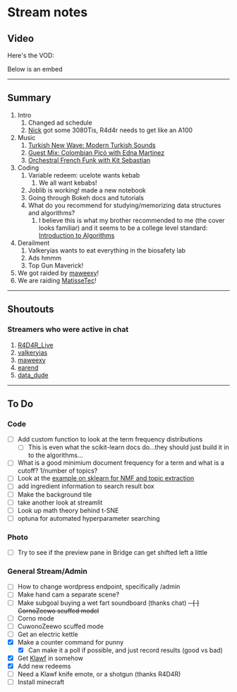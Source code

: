# Stream notes

## Video

Here's the VOD:

Below is an embed

---

## Summary

1. Intro
   1. Changed ad schedule
   2. [Nick](https://www.twitch.tv/nickwan_datasci) got some 3080Tis, R4d4r needs to get like an A100
2. Music
   1. [Turkish New Wave: Modern Turkish Sounds](https://youtu.be/_i5xDTrxCnc)
   2. [Guest Mix: Colombian Picó with Edna Martinez](https://youtu.be/PB_pAYFJlWA)
   3. [Orchestral French Funk with Kit Sebastian](https://youtu.be/u0AM8N_H7wA)
3. Coding
   1. Variable redeem: ucelote wants kebab
      1. We all want kebabs!
   2. Joblib is working! made a new notebook
   3. Going through Bokeh docs and tutorials
   4. What do you recommend for studying/memorizing data structures and algorithms?
      1. I believe this is what my brother recommended to me (the cover looks familiar) and it seems to be a college level standard: [Introduction to Algorithms](https://smile.amazon.com/Introduction-Algorithms-fourth-Thomas-Cormen/dp/026204630X)
4. Derailment
   1. Valkeryias wants to eat everything in the biosafety lab
   2. Ads hmmm
   3. Top Gun Maverick!
5. We got raided by [maweexy](https://www.twitch.tv/maweexy)!
6. We are raiding [MatisseTec](https://www.twitch.tv/matissetec)!

---

## Shoutouts

### Streamers who were active in chat

1. [R4D4R_Live](https://www.twitch.tv/R4D4R_Live)
2. [valkeryias](https://www.twitch.tv/valkeryias)
3. [maweexy](https://www.twitch.tv/maweexy)
4. [earend](https://www.twitch.tv/earend)
5. [data_dude](https://www.twitch.tv/data_dude)

---

## To Do

### Code

- [ ] Add custom function to look at the term frequency distributions
  - [ ] This is even what the scikit-learn docs do...they should just build it in to the algorithms...
- [ ] What is a good minimium document frequency for a term and what is a cutoff? 1/number of topics?
- [ ] Look at the [example on sklearn for NMF and topic extraction](https://scikit-learn.org/stable/auto_examples/applications/plot_topics_extraction_with_nmf_lda.html#sphx-glr-auto-examples-applications-plot-topics-extraction-with-nmf-lda-py)
- [ ] add ingredient information to search result box
- [ ] Make the background tile
- [ ] take another look at streamlit
- [ ] Look up math theory behind t-SNE
- [ ] optuna for automated hyperparameter searching

### Photo

- [ ] Try to see if the preview pane in Bridge can get shifted left a little

### General Stream/Admin

- [ ] How to change wordpress endpoint, specifically /admin
- [ ] Make hand cam a separate scene?
- [ ] Make subgoal buying a wet fart soundboard (thanks chat)
~~- [ ] CornoZeewo scuffed model~~
- [ ] Corno mode
- [ ] CuwonoZeewo scuffed mode
- [ ] Get an electric kettle
- [X] Make a counter command for punny
  - [X] Can make it a poll if possible, and just record results (good vs bad)
- [X] Get [Klawf](https://bulbapedia.bulbagarden.net/wiki/File:Klawf.png) in somehow
- [X] Add new redeems
- [ ] Need a Klawf knife emote, or a shotgun (thanks R4D4R)
- [ ] Install minecraft

